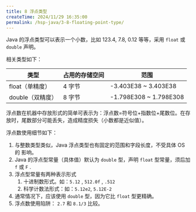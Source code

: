 ```yaml
---
title: 8 浮点类型
createTime: 2024/11/29 16:35:00
permalink: /hsp-java/3-8-floating-point-type/
---
```


Java 的浮点类型可以表示一个小数，比如 123.4, 7.8, 0.12 等等，采用 `float`  或 `double` 声明。


相关类型如下：


| 类型          | 占用的存储空间 | 范围                     |
| ----------- | ------- | ---------------------- |
| float（单精度）  | 4 字节    | -3.403E38 ~ 3.403E38   |
| double（双精度） | 8 字节    | -1.798E308 ~ 1.798E308 |


浮点数在机器中存放形式的简单可表示为：浮点数=符号位+指数位+尾数位。在存放时，尾数部分可能丢失，造成精度损失（小数都是近似值）。


浮点数使用细节如下：

1. 与整数类型类似，Java 浮点类型也有固定的范围和字段长度，不受具体 OS 的
影响。
2. Java 的浮点型常量（具体值）默认为 `double` 型，声明 `float` 型常量，须后加 `f`
 或 `F` .
3. 浮点型常量有两种表示形式
	1. 十进制数形式。如：`5.12` , `512.0f` , `.512`
	2. 科学计数法形式：如：`5.12e2`, `5.12E-2`
4. 通常情况下，应该使用 `double` 型，因为它比 `float` 型更精确。
5. 浮点数使用陷阱： `2.7` 和 `8.1/3` 比较。
